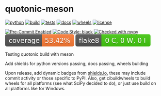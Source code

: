 # quotonic-meson
[![python](https://img.shields.io/badge/python-3.8%20%7C%203.9%20%7C%203.10%20%7C%203.11-ff69b4)]()
[![build](https://github.com/QNLQueens/quotonic/actions/workflows/quality.yml/badge.svg)](https://github.com/QNLQueens/quotonic/actions/workflows/quality.yml)
[![tests](https://github.com/QNLQueens/quotonic/actions/workflows/tests.yml/badge.svg)](https://github.com/QNLQueens/quotonic/actions/workflows/tests.yml)
[![docs](https://github.com/QNLQueens/quotonic/actions/workflows/docs.yml/badge.svg)](https://github.com/QNLQueens/quotonic/actions/workflows/docs.yml)
[![wheels](https://github.com/QNLQueens/quotonic/actions/workflows/wheels.yml/badge.svg)](https://github.com/QNLQueens/quotonic/actions/workflows/wheels.yml)
[![license](https://img.shields.io/badge/license-MIT-blueviolet)](https://github.com/QNLQueens/quotonic/blob/main/LICENSE)

[![Pre-Commit Enabled](https://img.shields.io/badge/pre--commit-enabled-brightgreen?logo=pre-commit&logoColor=white)](https://github.com/pre-commit/pre-commit)
[![Code Style: black](https://img.shields.io/badge/code%20style-black-000000.svg)](https://github.com/psf/black)
[![Checked with mypy](http://www.mypy-lang.org/static/mypy_badge.svg)](http://mypy-lang.org/)
[![Coverage Status](./badges/coverage.svg)](https://pytest-cov.readthedocs.io/en/latest/)
[![Flake8 Status](./badges/flake8.svg?dummy=8484744)](https://flake8.pycqa.org/en/latest/)

Testing quotonic build with meson

Add shields for python versions passing, docs passing, wheels building

Upon release, add dynamic badges from [shields.io](https://shields.io/), these may include commit activity or those specific to PyPI. 
Also, get cibuildwheels to build wheels for all platforms (see what SciPy decided to do), or just use build on all platforms like for Windows.